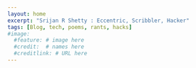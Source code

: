 ```yaml
---
layout: home
excerpt: "Srijan R Shetty : Eccentric, Scribbler, Hacker"
tags: [Blog, tech, poems, rants, hacks]
#image:
  #feature: # image here
  #credit:  # names here
  #creditlink: # URL here
---
```

